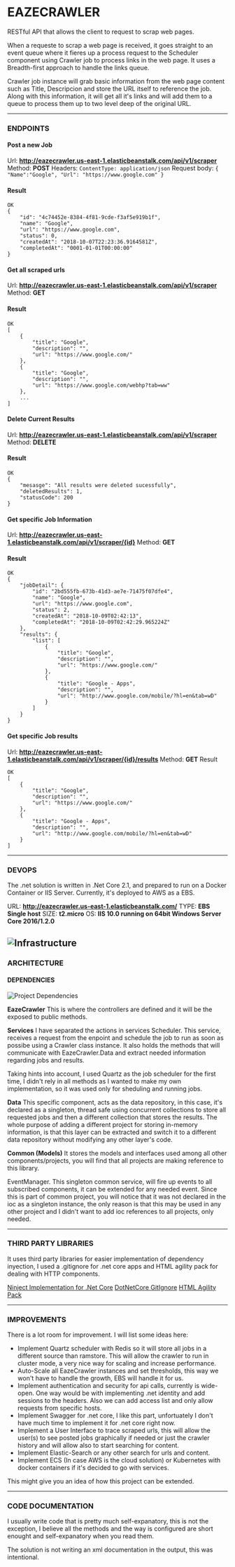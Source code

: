 
# EAZECRAWLER

RESTful API that allows the client to request to scrap web pages. 

When a requeste to scrap a web page is received, it goes straight to an event queue where it fieres up a process request to the Scheduler component using Crawler job to process links in the web page. It uses a Breadth-first approach to handle the links queue.

Crawler job instance will grab basic information from the web page content such as Title, Descripcion and store the URL itself to reference the job. Along with this information, it will get all it's links and will add them to a queue to process them up to two level deep of the original URL. 

---
### ENDPOINTS

#### Post a new Job


Url: **http://eazecrawler.us-east-1.elasticbeanstalk.com/api/v1/scraper**
Method: **POST**
Headers:
 `ContentType: application/json`
Request body:
`{
"Name":"Google",
"Url": "https://www.google.com"
}`

#### Result
    OK    
    {
        "id": "4c74452e-8384-4f81-9cde-f3af5e919b1f",
        "name": "Google",
        "url": "https://www.google.com",
        "status": 0,
        "createdAt": "2018-10-07T22:23:36.9164581Z",
        "completedAt": "0001-01-01T00:00:00"
    }

#### Get all scraped urls

Url: **http://eazecrawler.us-east-1.elasticbeanstalk.com/api/v1/scraper**
Method:  **GET**
#### Result

    OK 
    [
        {
            "title": "Google",
            "description": "",
            "url": "https://www.google.com/"
        },
        {
            "title": "Google",
            "description": "",
            "url": "https://www.google.com/webhp?tab=ww"
        },
        ...
    ]

#### Delete Current Results

Url: **http://eazecrawler.us-east-1.elasticbeanstalk.com/api/v1/scraper**
Method: **DELETE**

#### Result
  
    OK 
    {
        "mesasge": "All results were deleted sucessfully",
        "deletedResults": 1,
        "statusCode": 200
    }

#### Get specific Job Information

Url: **http://eazecrawler.us-east-1.elasticbeanstalk.com/api/v1/scraper/{id}**
Method: **GET**
#### Result 
  
    OK
    {
        "jobDetail": {
            "id": "2bd555fb-673b-41d3-ae7e-71475f07dfe4",
            "name": "Google",
            "url": "https://www.google.com",
            "status": 2,
            "createdAt": "2018-10-09T02:42:13",
            "completedAt": "2018-10-09T02:42:29.965224Z"
        },
        "results": {
            "list": [
                {
                    "title": "Google",
                    "description": "",
                    "url": "https://www.google.com/"
                },
                {
                    "title": "Google - Apps",
                    "description": "",
                    "url": "http://www.google.com/mobile/?hl=en&tab=wD"
                }
            ]
        }
    }

#### Get specific Job results
Url: **http://eazecrawler.us-east-1.elasticbeanstalk.com/api/v1/scraper/{id}/results**
Method: **GET**
Result
        
    OK
    [
        {
            "title": "Google",
            "description": "",
            "url": "https://www.google.com/"
        },
        {
            "title": "Google - Apps",
            "description": "",
            "url": "http://www.google.com/mobile/?hl=en&tab=wD"
        }
    ]

---
### DEVOPS

The .net solution is written in .Net Core 2.1, and prepared to run on a Docker Container or IIS Server. Currently, it's deployed to AWS as a EBS.

URL: **http://eazecrawler.us-east-1.elasticbeanstalk.com/**
TYPE: **EBS Single host**
SIZE: **t2.micro**
OS: **IIS 10.0 running on 64bit Windows Server Core 2016/1.2.0**

![Infrastructure](https://s3.amazonaws.com/eaze-crawler-content/cloudcraft.JPG)
---
### ARCHITECTURE

#### DEPENDENCIES   
![Project Dependencies](https://s3.amazonaws.com/eaze-crawler-content/Project+Dependancy.JPG)

**EazeCrawler**
This is where the controllers are defined and it will be the exposed to public methods.

**Services**
I have separated the actions in services
Scheduler. This service, receives a request from the enpoint and schedule the job to run as soon as possibe using a Crawler class instance. It also holds the methods that will communicate with EazeCrawler.Data and extract needed information regarding jobs and results.

Taking hints into account, I used Quartz as the job scheduler for the first time, I didn't rely in all methods as I wanted to make my own implementation, so it was used only for sheduling and running jobs.

**Data**
This specific component, acts as the data repository, in this case, it's declared as a singleton, thread safe using concurrent collections to store all requested jobs and then a different collection that stores the results. The whole purpose of adding a different project for storing in-memory information, is that this layer can be extracted and switch it to a different data repository without modifying any other layer's code.

**Common (Models)**
It stores the models and interfaces used among all other components/projects, you will find that all projects are making reference to this library.

EventManager. This singleton common service, will fire up events to all subscribed components, it can be extended for any needed event. Since this is part of common project, you will notice that it was not declared in the ioc as a singleton instance, the only reason is that this may be used in any other project and I didn't want to add ioc references to all projects, only needed.

---
### THIRD PARTY LIBRARIES

It uses third party libraries for easier implementation of dependency inyection, I used a .gitignore for .net core apps and HTML agility pack for dealing with HTTP components.

[Ninject Implementation for .Net Core](https://dev.to/cwetanow/wiring-up-ninject-with-aspnet-core-20-3hp)
[DotNetCore GitIgnore](https://github.com/thangchung/awesome-dotnet-core/blob/master/.gitignore)
[HTML Agility Pack](https://html-agility-pack.net)

---
### IMPROVEMENTS
There is a lot room for improvement. I will list some ideas here:

- Implement Quartz scheduler with Redis so it will store all jobs in a different source than ramstore. This will allow the crawler to run in cluster mode, a very nice way for scaling and increase performance.
- Auto-Scale all EazeCrawler instances and set thresholds, this way we won't have to handle the growth, EBS will handle it for us.
- Implement authentication and security for api calls, currently is wide-open. One way would be with implementing .net identity and add sessions to the headers. Also we can add access list and only allow requests from specific hosts.
- Implement Swagger for .net core, I like this part, unfortuately I don't have much time to implement it for .net core right now.
- Implement a User Interface to trace scraped urls, this will allow the user(s) to  see posted jobs graphically if needed or just the crawler history and will allow also to start searching for content.
- Implement Elastic-Search or any other search for urls and content.
- Implement ECS (In case AWS is the cloud solution) or Kubernetes with docker containers if it's decided to go with services.

This might give you an idea of how this project can be extended.

---
### CODE DOCUMENTATION
I usually write code that is pretty much self-expanatory, this is not the exception, I believe all the methods and the way is configured are short enought and self-expanatory when you read them.

The solution is not writing an xml documentation in the output, this was intentional.